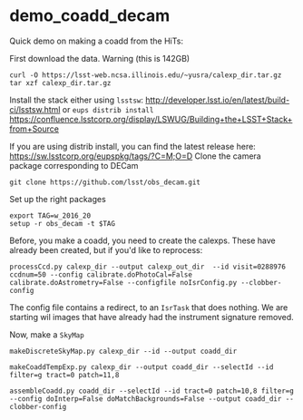 # demo_coadd_decam


Quick demo on making a coadd from the HiTs:

First download the data. 
Warning (this is 142GB)

```
curl -O https://lsst-web.ncsa.illinois.edu/~yusra/calexp_dir.tar.gz
tar xzf calexp_dir.tar.gz
```


Install the stack either using `lsstsw`: http://developer.lsst.io/en/latest/build-ci/lsstsw.html  or `eups distrib install` https://confluence.lsstcorp.org/display/LSWUG/Building+the+LSST+Stack+from+Source

If you are using distrib install, you can find the latest release here:
https://sw.lsstcorp.org/eupspkg/tags/?C=M;O=D
Clone the camera package corresponding to DECam

```
git clone https://github.com/lsst/obs_decam.git
```

Set up the right packages
```
export TAG=w_2016_20
setup -r obs_decam -t $TAG
```

Before, you make a coadd, you need to create the calexps. These have already been created, but if you'd like to reprocess:

```
processCcd.py calexp_dir --output calexp_out_dir  --id visit=0288976 ccdnum=50 --config calibrate.doPhotoCal=False calibrate.doAstrometry=False --configfile noIsrConfig.py --clobber-config
```

The config file contains a redirect, to an `IsrTask` that does nothing. We are starting wil images that have already had the instrument signature removed.


Now, make a `SkyMap`

```
makeDiscreteSkyMap.py calexp_dir --id --output coadd_dir

makeCoaddTempExp.py calexp_dir --output coadd_dir --selectId --id filter=g tract=0 patch=11,8

assembleCoadd.py coadd_dir --selectId --id tract=0 patch=10,8 filter=g --config doInterp=False doMatchBackgrounds=False --output coadd_dir --clobber-config
```


